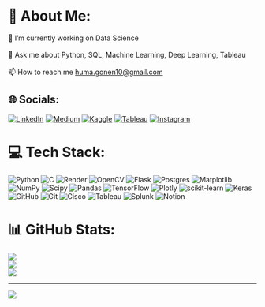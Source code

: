 # 💫 About Me:
🔭 I’m currently working on Data Science<br><br>💬 Ask me about Python, SQL, Machine Learning, Deep Learning, Tableau<br><br>📫 How to reach me huma.gonen10@gmail.com


## 🌐 Socials:
[![LinkedIn](https://img.shields.io/badge/LinkedIn-%230077B5.svg?logo=linkedin&logoColor=white)](https://www.linkedin.com/in/humagonen/) [![Medium](https://img.shields.io/badge/Medium-12100E?logo=medium&logoColor=white)](https://medium.com/@huma.gonen10) [![Kaggle](https://img.shields.io/badge/Kaggle-%230077B5.svg?logo=k&logoColor=white)](https://www.kaggle.com/humagonen) [![Tableau](https://img.shields.io/badge/Instagram-%23E4405F.svg?logo=Instagram&logoColor=white)](https://public.tableau.com/app/profile/huma.gonen/vizzes) [![Instagram](https://img.shields.io/badge/Instagram-%23E4405F.svg?logo=Instagram&logoColor=white)](https://www.instagram.com/artea.12/)

# 💻 Tech Stack:
![Python](https://img.shields.io/badge/python-3670A0?style=flat&logo=python&logoColor=ffdd54) ![C](https://img.shields.io/badge/c-%2300599C.svg?style=flat&logo=c&logoColor=white) ![Render](https://img.shields.io/badge/Render-%46E3B7.svg?style=flat&logo=render&logoColor=white) ![OpenCV](https://img.shields.io/badge/opencv-%23white.svg?style=flat&logo=opencv&logoColor=white) ![Flask](https://img.shields.io/badge/flask-%23000.svg?style=flat&logo=flask&logoColor=white) ![Postgres](https://img.shields.io/badge/postgres-%23316192.svg?style=flat&logo=postgresql&logoColor=white) ![Matplotlib](https://img.shields.io/badge/Matplotlib-%23ffffff.svg?style=flat&logo=Matplotlib&logoColor=black) ![NumPy](https://img.shields.io/badge/numpy-%23013243.svg?style=flat&logo=numpy&logoColor=white) ![Scipy](https://img.shields.io/badge/SciPy-%230C55A5.svg?style=flat&logo=scipy&logoColor=%white) ![Pandas](https://img.shields.io/badge/pandas-%23150458.svg?style=flat&logo=pandas&logoColor=white) ![TensorFlow](https://img.shields.io/badge/TensorFlow-%23FF6F00.svg?style=flat&logo=TensorFlow&logoColor=white) ![Plotly](https://img.shields.io/badge/Plotly-%233F4F75.svg?style=flat&logo=plotly&logoColor=white) ![scikit-learn](https://img.shields.io/badge/scikit--learn-%23F7931E.svg?style=flat&logo=scikit-learn&logoColor=white) ![Keras](https://img.shields.io/badge/Keras-%23D00000.svg?style=flat&logo=Keras&logoColor=white) ![GitHub](https://img.shields.io/badge/github-%23121011.svg?style=flat&logo=github&logoColor=white) ![Git](https://img.shields.io/badge/git-%23F05033.svg?style=flat&logo=git&logoColor=white) ![Cisco](https://img.shields.io/badge/cisco-%23049fd9.svg?style=flat&logo=cisco&logoColor=black) ![Tableau](https://img.shields.io/badge/Instagram-%23E4405F.svg?logo=Instagram&logoColor=white) ![Splunk](https://img.shields.io/badge/splunk-%23000000.svg?style=flat&logo=splunk&logoColor=white) ![Notion](https://img.shields.io/badge/Notion-%23000000.svg?style=flat&logo=notion&logoColor=white)
# 📊 GitHub Stats:
![](https://github-readme-stats.vercel.app/api?username=Humagonen&theme=shadow_blue&hide_border=false&include_all_commits=false&count_private=true)<br/>
![](https://github-readme-streak-stats.herokuapp.com/?user=Humagonen&theme=shadow_blue&hide_border=false)<br/>
![](https://github-readme-stats.vercel.app/api/top-langs/?username=Humagonen&theme=shadow_blue&hide_border=false&include_all_commits=false&count_private=true&layout=compact)

---
[![](https://visitcount.itsvg.in/api?id=Humagonen&icon=0&color=0)](https://visitcount.itsvg.in)

<!-- Proudly created with GPRM ( https://gprm.itsvg.in ) -->
